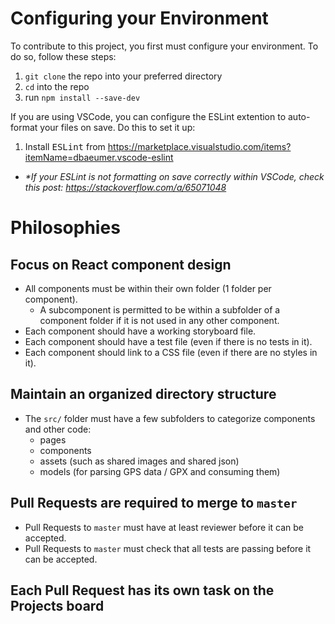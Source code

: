 # Configuring your Environment
To contribute to this project, you first must configure your environment.
To do so, follow these steps:
1. `git clone` the repo into your preferred directory
1. `cd` into the repo
1. run `npm install --save-dev`

If you are using VSCode, you can configure the ESLint extention to auto-format your files on save.
Do this to set it up:
1. Install <kbd>ESLint</kbd> from https://marketplace.visualstudio.com/items?itemName=dbaeumer.vscode-eslint
  - *\*If your ESLint is not formatting on save correctly within VSCode, check this post: https://stackoverflow.com/a/65071048*

<!-- These philosophies need updating. --->
# Philosophies
## Focus on React component design
- All components must be within their own folder (1 folder per component).
  - A subcomponent is permitted to be within a subfolder of a component folder if it is not used in any other component.
- Each component should have a working storyboard file.
- Each component should have a test file (even if there is no tests in it).
- Each component should link to a CSS file (even if there are no styles in it).

## Maintain an organized directory structure
- The `src/` folder must have a few subfolders to categorize components and other code:
  - pages
  - components
  - assets (such as shared images and shared json)
  - models (for parsing GPS data / GPX and consuming them)

## Pull Requests are required to merge to `master`
- Pull Requests to `master` must have at least reviewer before it can be accepted.
- Pull Requests to `master` must check that all tests are passing before it can be accepted.

## Each Pull Request has its own task on the Projects board
